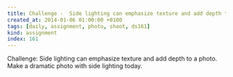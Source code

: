 ```yaml
---
title: Challenge -  Side lighting can emphasize texture and add depth to a photo. Make a dramatic photo with side lighting today.
created_at: 2014-01-06 01:00:00 +0100
tags: [daily, assignment, photo, shoot, ds161]
kind: assignment
index: 161
---
```


Challenge: Side lighting can emphasize texture and add depth to a photo. Make a dramatic photo with side lighting today.
